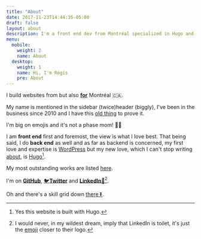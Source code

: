 ```yaml
---
title: "About"
date: 2017-11-23T14:44:35-05:00
draft: false
layout: about
description: I'm a front end dev from Montréal specialized in Hugo and Wordpress! How can I help?
menu:
  mobile:
    weight: 2
    name: About
  desktop: 
    weight: 1
    name: Hi, I'm Régis
    pre: About
---
```


I build websites from but also [**for**](/project_tags/mtl/) Montréal 🇨🇦.

My name is mentioned in the <span class="desktop-inline">sidebar (twice)</span><span class="mobile-inline tablet-inline">header (biggly)</span>, I've been in the business since 2010 and I have this [old thing](https://2011.regisphilibert.com/) to prove it.

I'm big on emojis and it's not a phase mom! 🤷🏻

I am __front end__ first and foremost, the view is what I love best. That being said, I do __back end__ as well and as far as backend is concerned, my first love and expertise is [WordPress](/project_tags/wordpress) but my new love, which I can't stop writing [about](/tags/hugo), is [Hugo](http://gohugo.io/)[^1].

My most outstanding works are listed [here](/).

I'm on <span class="black-color">[__GitHub__](https://github.com/regisphilibert)</span>, <span class="twitter-color">[🐦__Twitter__](https://twitter.com/regisphilibert)</span> and <span class="black-color">[__LinkedIn__🚾](https://www.linkedin.com/in/regisphilibert)</span>[^2].

Oh and there's a skill grid down [there ⏬](#skill-grid).

[^2]: I would never, in my wildest dream, imply that LinkedIn is toilet, it's just the [emoji](https://emojipedia.org/water-closet/) closer to their logo.

[^1]: Yes this website is built with Hugo.